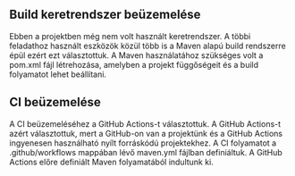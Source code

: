## Build keretrendszer beüzemelése
Ebben a projektben még nem volt használt keretrendszer.
A többi feladathoz használt eszközök közül több is a Maven alapú build rendszerre épül ezért ezt választottuk.
A Maven használatához szükséges volt a pom.xml fájl létrehozása, amelyben a projekt függőségeit és a build folyamatot lehet beállítani.

## CI beüzemelése
A CI beüzemeléséhez a GitHub Actions-t választottuk.
A GitHub Actions-t azért választottuk, mert a GitHub-on van a projektünk és a GitHub Actions ingyenesen használható nyílt forráskódú projektekhez.
A CI folyamatot a .github/workflows mappában lévő maven.yml fájlban definiáltuk.
A GitHub Actions előre definiált Maven folyamatából indultunk ki.